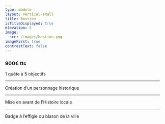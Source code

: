 ```yaml
---
type: module
layout: vertical-small
title: Bastion
isTitleDisplayed: true
elevation: 5
image:
  src: /images/bastion.png
imageFirst: true
contrastText: false
---
```

### **900€ ttc**

1 quête à 5 objectifs

---
Création d’un personnage historique

---
Mise en avant de l’Histoire locale 

---
Badge à l’effigie du blason de la ville